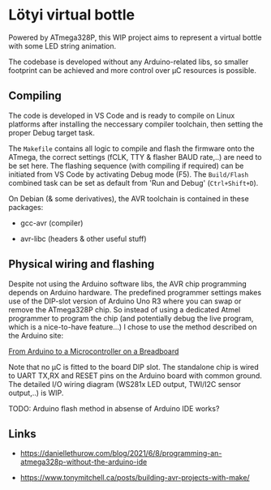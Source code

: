 # Lötyi virtual bottle

Powered by ATmega328P, this WIP project aims to represent a virtual bottle with some LED string animation.

The codebase is developed without any Arduino-related libs, so smaller footprint can be achieved and more control over μC resources is possible.

## Compiling

The code is developed in VS Code and is ready to compile on Linux platforms after installing the neccessary compiler toolchain, then setting the proper Debug target task.

The `Makefile` contains all logic to compile and flash the firmware onto the ATmega, the correct settings (fCLK, TTY & flasher BAUD rate,..) are need to be set here. The flashing sequence (with compiling if required) can be initiated from VS Code by activating Debug mode (F5). The `Build/Flash` combined task can be set as default from 'Run and Debug' (`Ctrl+Shift+D`).

On Debian (& some derivatives), the AVR toolchain is contained in these packages:

* gcc-avr (compiler)

* avr-libc (headers & other useful stuff)

## Physical wiring and flashing

Despite not using the Arduino software libs, the AVR chip programming depends on Arduino hardware. The predefined programmer settings makes use of the DIP-slot version of Arduino Uno R3 where you can swap or remove the ATmega328P chip. So instead of using a dedicated Atmel programmer to program the chip (and potentially debug the live program, which is a nice-to-have feature...) I chose to use the method described on the Arduino site:

[From Arduino to a Microcontroller on a Breadboard](https://docs.arduino.cc/built-in-examples/arduino-isp/ArduinoToBreadboard/)

Note that no μC is fitted to the board DIP slot. The standalone chip is wired to UART TX,RX and RESET pins on the Arduino board with common ground. The detailed I/O wiring diagram (WS281x LED output, TWI/I2C sensor output,..) is WIP.

TODO: Arduino flash method in absense of Arduino IDE works?

## Links

* https://daniellethurow.com/blog/2021/6/8/programming-an-atmega328p-without-the-arduino-ide

* https://www.tonymitchell.ca/posts/building-avr-projects-with-make/
